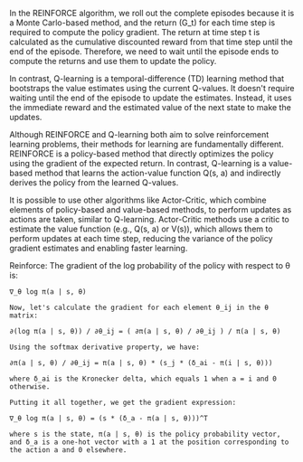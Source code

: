 In the REINFORCE algorithm, we roll out the complete episodes because it is a Monte Carlo-based method, and the return (G_t) for each time step is required to compute the policy gradient. The return at time step t is calculated as the cumulative discounted reward from that time step until the end of the episode. Therefore, we need to wait until the episode ends to compute the returns and use them to update the policy.

In contrast, Q-learning is a temporal-difference (TD) learning method that bootstraps the value estimates using the current Q-values. It doesn't require waiting until the end of the episode to update the estimates. Instead, it uses the immediate reward and the estimated value of the next state to make the updates.

Although REINFORCE and Q-learning both aim to solve reinforcement learning problems, their methods for learning are fundamentally different. REINFORCE is a policy-based method that directly optimizes the policy using the gradient of the expected return. In contrast, Q-learning is a value-based method that learns the action-value function Q(s, a) and indirectly derives the policy from the learned Q-values.

It is possible to use other algorithms like Actor-Critic, which combine elements of policy-based and value-based methods, to perform updates as actions are taken, similar to Q-learning. Actor-Critic methods use a critic to estimate the value function (e.g., Q(s, a) or V(s)), which allows them to perform updates at each time step, reducing the variance of the policy gradient estimates and enabling faster learning.

Reinforce:
    The gradient of the log probability of the policy with respect to θ is:

    ∇_θ log π(a | s, θ)

    Now, let's calculate the gradient for each element θ_ij in the θ matrix:

    ∂(log π(a | s, θ)) / ∂θ_ij = ( ∂π(a | s, θ) / ∂θ_ij ) / π(a | s, θ)

    Using the softmax derivative property, we have:

    ∂π(a | s, θ) / ∂θ_ij = π(a | s, θ) * (s_j * (δ_ai - π(i | s, θ)))

    where δ_ai is the Kronecker delta, which equals 1 when a = i and 0 otherwise.

    Putting it all together, we get the gradient expression:

    ∇_θ log π(a | s, θ) = (s * (δ_a - π(a | s, θ)))^T

    where s is the state, π(a | s, θ) is the policy probability vector, and δ_a is a one-hot vector with a 1 at the position corresponding to the action a and 0 elsewhere.